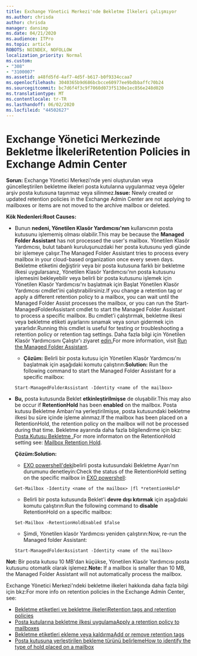 ```yaml
---
title: Exchange Yönetici Merkezi'nde Bekletme İlkeleri çalışmıyor
ms.author: chrisda
author: chrisda
manager: dansimp
ms.date: 04/21/2020
ms.audience: ITPro
ms.topic: article
ROBOTS: NOINDEX, NOFOLLOW
localization_priority: Normal
ms.custom:
- "308"
- "3100007"
ms.assetid: a48fd5fd-4af7-4d5f-b617-b0f9334ccaa7
ms.openlocfilehash: 3040365b9d686bcbcce60977ee9bdbbaffc70b24
ms.sourcegitcommit: bc7d6f4f3c9f7060d073f5130e1ec856e248d020
ms.translationtype: MT
ms.contentlocale: tr-TR
ms.lasthandoff: 06/02/2020
ms.locfileid: "44502627"
---
```

# <a name="retention-policies-in-exchange-admin-center"></a><span data-ttu-id="7e55f-102">Exchange Yönetici Merkezinde Bekletme İlkeleri</span><span class="sxs-lookup"><span data-stu-id="7e55f-102">Retention Policies in Exchange Admin Center</span></span>

 <span data-ttu-id="7e55f-103">**Sorun:** Exchange Yönetici Merkezi'nde yeni oluşturulan veya güncelleştirilen bekletme ilkeleri posta kutularına uygulanmaz veya öğeler arşiv posta kutusuna taşınmaz veya silinmez.</span><span class="sxs-lookup"><span data-stu-id="7e55f-103">**Issue:** Newly created or updated retention policies in the Exchange Admin Center are not applying to mailboxes or items are not moved to the archive mailbox or deleted.</span></span> 
  
 <span data-ttu-id="7e55f-104">**Kök Nedenleri:**</span><span class="sxs-lookup"><span data-stu-id="7e55f-104">**Root Causes:**</span></span>
  
- <span data-ttu-id="7e55f-105">Bunun **nedeni, Yönetilen Klasör Yardımcısı'nın** kullanıcının posta kutusunu işlememiş olması olabilir.</span><span class="sxs-lookup"><span data-stu-id="7e55f-105">This may be because the **Managed Folder Assistant** has not processed the user's mailbox.</span></span> <span data-ttu-id="7e55f-106">Yönetilen Klasör Yardımcısı, bulut tabanlı kuruluşunuzdaki her posta kutusunu yedi günde bir işlemeye çalışır.</span><span class="sxs-lookup"><span data-stu-id="7e55f-106">The Managed Folder Assistant tries to process every mailbox in your cloud-based organization once every seven days.</span></span> <span data-ttu-id="7e55f-107">Bekletme etiketini değiştirir veya bir posta kutusuna farklı bir bekletme ilkesi uygularsanız, Yönetilen Klasör Yardımcısı'nın posta kutusunu işlemesini bekleyebilir veya belirli bir posta kutusunu işlemek için Yönetilen Klasör Yardımcısı'nı başlatmak için Başlat Yönetilen Klasör Yardımcısı cmdlet'ini çalıştırabilirsiniz.</span><span class="sxs-lookup"><span data-stu-id="7e55f-107">If you change a retention tag or apply a different retention policy to a mailbox, you can wait until the Managed Folder Assist processes the mailbox, or you can run the Start-ManagedFolderAssistant cmdlet to start the Managed Folder Assistant to process a specific mailbox.</span></span> <span data-ttu-id="7e55f-108">Bu cmdlet'i çalıştırmak, bekletme ilkesi veya bekletme etiketi ayarlarını sınamak veya sorun gidermek için yararlıdır.</span><span class="sxs-lookup"><span data-stu-id="7e55f-108">Running this cmdlet is useful for testing or troubleshooting a retention policy or retention tag settings.</span></span> <span data-ttu-id="7e55f-109">Daha fazla bilgi için Yönetilen Klasör Yardımcısını Çalıştır'ı ziyaret [edin.](https://msdn.microsoft.com/library/gg271153%28v=exchsrvcs.149%29.aspx#managedfolderassist)</span><span class="sxs-lookup"><span data-stu-id="7e55f-109">For more information, visit [Run the Managed Folder Assistant](https://msdn.microsoft.com/library/gg271153%28v=exchsrvcs.149%29.aspx#managedfolderassist).</span></span>
    
  - <span data-ttu-id="7e55f-110">**Çözüm:** Belirli bir posta kutusu için Yönetilen Klasör Yardımcısı'nı başlatmak için aşağıdaki komutu çalıştırın:</span><span class="sxs-lookup"><span data-stu-id="7e55f-110">**Solution:** Run the following command to start the Managed Folder Assistant for a specific mailbox:</span></span>
    
  ```
  Start-ManagedFolderAssistant -Identity <name of the mailbox>
  ```

- <span data-ttu-id="7e55f-111">**Bu,** posta kutusunda Beklet **etkinleştirilmişse** de oluşabilir.</span><span class="sxs-lookup"><span data-stu-id="7e55f-111">This may also be occur if **RetentionHold** has been **enabled** on the mailbox.</span></span> <span data-ttu-id="7e55f-112">Posta kutusu Bekletme Ambarı'na yerleştirilmişse, posta kutusundaki bekletme ilkesi bu süre içinde işleme alınmaz.</span><span class="sxs-lookup"><span data-stu-id="7e55f-112">If the mailbox has been placed on a RetentionHold, the retention policy on the mailbox will not be processed during that time.</span></span> <span data-ttu-id="7e55f-113">Bekletme ayarında daha fazla bilgilendirme için bkz: [Posta Kutusu Bekletme .](https://docs.microsoft.com/exchange/security-and-compliance/messaging-records-management/mailbox-retention-hold)</span><span class="sxs-lookup"><span data-stu-id="7e55f-113">For more informaton on the RetentionHold setting see: [Mailbox Retention Hold](https://docs.microsoft.com/exchange/security-and-compliance/messaging-records-management/mailbox-retention-hold).</span></span>
    
    <span data-ttu-id="7e55f-114">**Çözüm:**</span><span class="sxs-lookup"><span data-stu-id="7e55f-114">**Solution:**</span></span>
    
  - <span data-ttu-id="7e55f-115">[EXO powershell'deki](https://docs.microsoft.com/powershell/exchange/exchange-online/connect-to-exchange-online-powershell/connect-to-exchange-online-powershell?view=exchange-ps)belirli posta kutusundaki Bekletme Ayarı'nın durumunu denetleyin:</span><span class="sxs-lookup"><span data-stu-id="7e55f-115">Check the status of the RetentionHold setting on the specific mailbox in [EXO powershell](https://docs.microsoft.com/powershell/exchange/exchange-online/connect-to-exchange-online-powershell/connect-to-exchange-online-powershell?view=exchange-ps):</span></span>
    
  ```
  Get-Mailbox -Identity <name of the mailbox> |fl *retentionHold*
  ```

  - <span data-ttu-id="7e55f-116">Belirli bir posta kutusunda Beklet'i **devre dışı kıtırmak** için aşağıdaki komutu çalıştırın:</span><span class="sxs-lookup"><span data-stu-id="7e55f-116">Run the following command to **disable** RetentionHold on a specific mailbox:</span></span>
    
  ```
  Set-Mailbox -RetentionHoldEnabled $false
  ```

  - <span data-ttu-id="7e55f-117">Şimdi, Yönetilen klasör Yardımcısı yeniden çalıştırın:</span><span class="sxs-lookup"><span data-stu-id="7e55f-117">Now, re-run the Managed folder Assistant:</span></span>
    
  ```
  Start-ManagedFolderAssistant -Identity <name of the mailbox>
  ```

 <span data-ttu-id="7e55f-118">**Not:** Bir posta kutusu 10 MB'dan küçükse, Yönetilen Klasör Yardımcısı posta kutusunu otomatik olarak işlemez.</span><span class="sxs-lookup"><span data-stu-id="7e55f-118">**Note:** If a mailbox is smaller than 10 MB, the Managed Folder Assistant will not automatically process the mailbox.</span></span>
 
<span data-ttu-id="7e55f-119">Exchange Yönetici Merkezi'ndeki bekletme ilkeleri hakkında daha fazla bilgi için bkz:</span><span class="sxs-lookup"><span data-stu-id="7e55f-119">For more info on retention policies in the Exchange Admin Center, see:</span></span>
- [<span data-ttu-id="7e55f-120">Bekletme etiketleri ve bekletme ilkeleri</span><span class="sxs-lookup"><span data-stu-id="7e55f-120">Retention tags and retention policies</span></span>](https://docs.microsoft.com/exchange/security-and-compliance/messaging-records-management/retention-tags-and-policies)
- [<span data-ttu-id="7e55f-121">Posta kutularına bekletme ilkesi uygulama</span><span class="sxs-lookup"><span data-stu-id="7e55f-121">Apply a retention policy to mailboxes</span></span>](https://docs.microsoft.com/exchange/security-and-compliance/messaging-records-management/apply-retention-policy)
- [<span data-ttu-id="7e55f-122">Bekletme etiketleri ekleme veya kaldırma</span><span class="sxs-lookup"><span data-stu-id="7e55f-122">Add or remove retention tags</span></span>](https://docs.microsoft.com/exchange/security-and-compliance/messaging-records-management/add-or-remove-retention-tags)
- [<span data-ttu-id="7e55f-123">Posta kutusuna yerleştirilen bekleme türünü belirleme</span><span class="sxs-lookup"><span data-stu-id="7e55f-123">How to identify the type of hold placed on a mailbox</span></span>](https://docs.microsoft.com/microsoft-365/compliance/identify-a-hold-on-an-exchange-online-mailbox)

